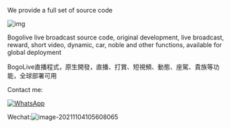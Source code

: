 

We provide a full set of source code



![img](http://imgurl.anbig.com/anbig/kv98fdcw_55gx83dzwnx86179081ca5930.png)

Bogolive live broadcast source code, original development, live broadcast, reward, short video, dynamic, car, noble and other functions, available for global deployment

BogoLive直播程式，原生開發，直播、打賞、短視頻、動態、座駕、貴族等功能，全球部署可用


Contact me:

[![WhatsApp](https://img.shields.io/badge/WhatsApp-Contact%20Me-25D366?style=for-the-badge&logo=whatsapp&logoColor=white)](https://wa.me/8615715385900?text=Hi%20there!%20I%20came%20across%20your%20product%20on%20GitHub%20and%20I'm%20really%20interested%20in%20learning%20more%20about%20it.%20Would%20you%20be%20available%20to%20share%20some%20details?%20Looking%20forward%20to%20your%20reply!)


Wechat:![image-20211104105608065](http://imgurl.anbig.com/anbig/image-20211104105608065.png)


